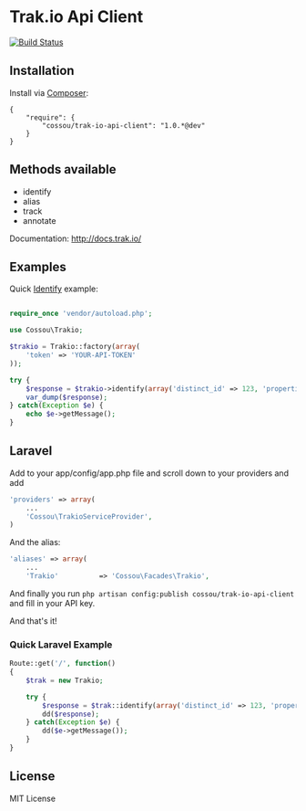 # Trak.io Api Client

[![Build Status](https://travis-ci.org/cossou/trak-io-api.png?branch=master)](https://travis-ci.org/cossou/trak-io-api)

## Installation 

Install via [Composer](http://getcomposer.org/):

```
{
    "require": {
        "cossou/trak-io-api-client": "1.0.*@dev"
    }
}

```

## Methods available

* identify
* alias
* track
* annotate

Documentation: http://docs.trak.io/

## Examples

Quick [Identify](http://docs.trak.io/identify.html) example:

```php

require_once 'vendor/autoload.php';

use Cossou\Trakio;

$trakio = Trakio::factory(array(
    'token' => 'YOUR-API-TOKEN'
));

try {
    $response = $trakio->identify(array('distinct_id' => 123, 'properties' => array('name' => 'Hélder Duarte')));
    var_dump($response);
} catch(Exception $e) {
    echo $e->getMessage();
}

```

## Laravel

Add to your app/config/app.php file and scroll down to your providers and add

```php
'providers' => array(
    ...
    'Cossou\TrakioServiceProvider',
)
```

And the alias:

```php
'aliases' => array(
	...
   	'Trakio'		  => 'Cossou\Facades\Trakio',

```

And finally you run `php artisan config:publish cossou/trak-io-api-client` and fill in your API key.

And that's it!

### Quick Laravel Example

```php
Route::get('/', function()
{
	$trak = new Trakio;

	try {
		$response = $trak::identify(array('distinct_id' => 123, 'properties' => array('name' => 'Hélder Duarte')));
		dd($response);
	} catch(Exception $e) {
		dd($e->getMessage());
	}	
}

```

## License

MIT License
